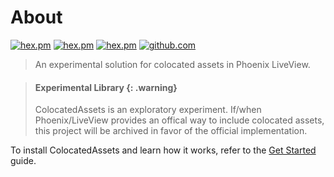 # About

[![hex.pm](https://img.shields.io/hexpm/l/colocated_assets.svg)](https://hex.pm/packages/colocated_assets)
[![hex.pm](https://img.shields.io/hexpm/v/colocated_assets.svg)](https://hex.pm/packages/colocated_assets)
[![hex.pm](https://img.shields.io/hexpm/dt/colocated_assets.svg)](https://hex.pm/packages/colocated_assets)
[![github.com](https://img.shields.io/github/last-commit/frankdugan3/colocated_assets.svg)](https://github.com/frankdugan3/colocated_assets)

> An experimental solution for colocated assets in Phoenix LiveView.

> #### Experimental Library {: .warning}
>
> ColocatedAssets is an exploratory experiment. If/when Phoenix/LiveView provides an offical way to include colocated assets, this project will be archived in favor of the official implementation.

To install ColocatedAssets and learn how it works, refer to the [Get Started](get-started.html) guide.
